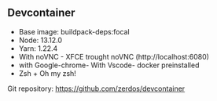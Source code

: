 ## Devcontainer

- Base image: buildpack-deps:focal
- Node: 13.12.0
- Yarn: 1.22.4
- With noVNC - XFCE trought noVNC (http://localhost:6080)
- with Google-chrome- With Vscode- docker preinstalled
- Zsh + Oh my zsh!


Git repository: https://github.com/zerdos/devcontainer
